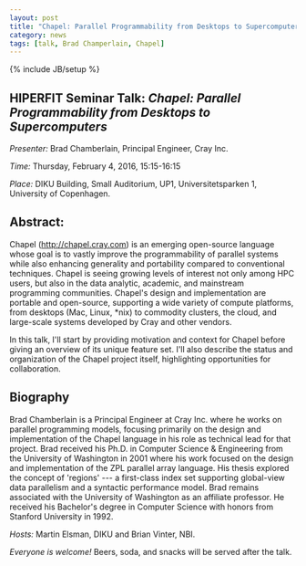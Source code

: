 ```yaml
---
layout: post
title: "Chapel: Parallel Programmability from Desktops to Supercomputers"
category: news
tags: [talk, Brad Champerlain, Chapel]
---
```

{% include JB/setup %}

## HIPERFIT Seminar Talk: _Chapel: Parallel Programmability from Desktops to Supercomputers_

_Presenter:_ Brad Chamberlain, Principal Engineer, Cray Inc.

_Time:_ Thursday, February 4, 2016, 15:15-16:15

_Place:_ DIKU Building, Small Auditorium, UP1, Universitetsparken 1, University of Copenhagen.

## Abstract:

Chapel (http://chapel.cray.com) is an emerging open-source language
whose goal is to vastly improve the programmability of parallel
systems while also enhancing generality and portability compared to
conventional techniques.  Chapel is seeing growing levels of interest
not only among HPC users, but also in the data analytic, academic, and
mainstream programming communities.  Chapel's design and
implementation are portable and open-source, supporting a wide variety
of compute platforms, from desktops (Mac, Linux, *nix) to commodity
clusters, the cloud, and large-scale systems developed by Cray and
other vendors.

In this talk, I'll start by providing motivation and context for
Chapel before giving an overview of its unique feature set.  I'll also
describe the status and organization of the Chapel project itself,
highlighting opportunities for collaboration.

## Biography

Brad Chamberlain is a Principal Engineer at Cray Inc. where he works
on parallel programming models, focusing primarily on the design and
implementation of the Chapel language in his role as technical lead
for that project.  Brad received his Ph.D. in Computer Science &
Engineering from the University of Washington in 2001 where his work
focused on the design and implementation of the ZPL parallel array
language.  His thesis explored the concept of 'regions' --- a
first-class index set supporting global-view data parallelism and a
syntactic performance model.  Brad remains associated with the
University of Washington as an affiliate professor.  He received his
Bachelor's degree in Computer Science with honors from Stanford
University in 1992.

_Hosts:_ Martin Elsman, DIKU and Brian Vinter, NBI.

_Everyone is welcome!_ Beers, soda, and snacks will be served after the talk.